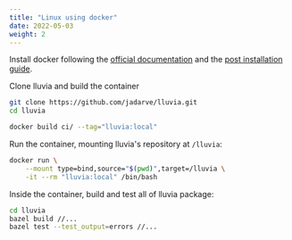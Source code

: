 ```yaml
---
title: "Linux using docker"
date: 2022-05-03
weight: 2
---
```


Install docker following the [official documentation](https://docs.docker.com/engine/install/ubuntu/) and the [post installation guide](https://docs.docker.com/engine/install/linux-postinstall/).

Clone lluvia and build the container

```bash
git clone https://github.com/jadarve/lluvia.git
cd lluvia

docker build ci/ --tag="lluvia:local"
```

Run the container, mounting lluvia's repository at `/lluvia`:

```bash
docker run \
    --mount type=bind,source="$(pwd)",target=/lluvia \
    -it --rm "lluvia:local" /bin/bash
```

Inside the container, build and test all of lluvia package:

```bash
cd lluvia
bazel build //...
bazel test --test_output=errors //...
```

